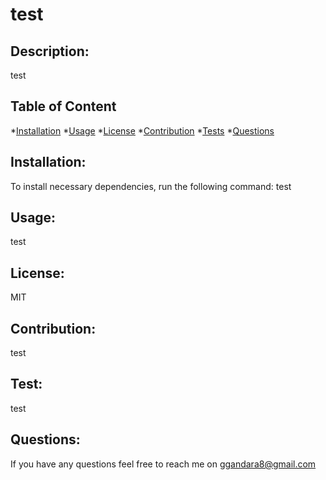 
# test

## Description:
test

## Table of Content
*[Installation](#Installation)
*[Usage](#Usage)
*[License](#license)
*[Contribution](#contribution)
*[Tests](#tests)
*[Questions](#questions)

## Installation:
To install necessary dependencies, run the following command: test

## Usage:
test

## License:
MIT

## Contribution:
test

## Test:
test

## Questions:
If you have any questions feel free to reach me on ggandara8@gmail.com